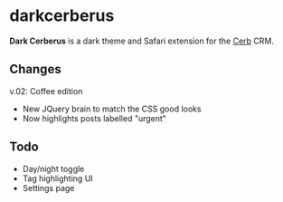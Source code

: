 darkcerberus
============

**Dark Cerberus** is a dark theme and Safari extension for the [Cerb](http://www.cerb6.com) CRM.

Changes
-------

v.02: Coffee edition

* New JQuery brain to match the CSS good looks
* Now highlights posts labelled "urgent"


Todo
-----
* Day/night toggle
* Tag highlighting UI
* Settings page